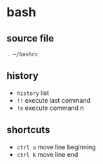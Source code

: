# bash

## source file

`. ~/bashrc`

## history

- `history` list
- `!!` execute last command
- `!n` execute command n

## shortcuts

- `ctrl u` move line beginning
- `ctrl k` move line end